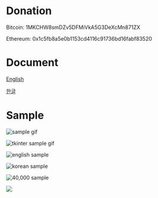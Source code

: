 # Donation
Bitcoin: 1MKCHW8smDZv5DFMiVkA5G3DeXcMn871ZX

Ethereum: 0x1c5fb8a5e0b1153cd4116c91736bd16fabf83520


# Document
[English](https://white.seolpyo.com/entry/148/)

[한글](https://white.seolpyo.com/entry/147/)


# Sample
![sample gif](https://github.com/user-attachments/assets/f1732891-d458-4c2d-a6bf-a17a4c549af6)

![tkinter sample gif](https://github.com/user-attachments/assets/b9bd451c-71a7-4295-9bcc-0d2f7d440bbd)

![english sample](https://raw.githubusercontent.com/white-seolpyo/seolpyo-mplchart/refs/heads/main/images/change%20format.png)

![korean sample](https://github.com/white-seolpyo/seolpyo-mplchart/blob/main/images/sample%20kor.png?raw=true)

![40,000 sample](https://github.com/white-seolpyo/seolpyo-mplchart/blob/main/images/40000.gif?raw=true)

<img src="https://github.com/user-attachments/assets/f1732891-d458-4c2d-a6bf-a17a4c549af6">
